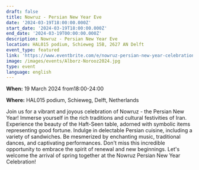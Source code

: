 ```yaml
---
draft: false
title: Nowruz - Persian New Year Eve
date: '2024-03-19T18:00:00.000Z'
start_date: '2024-03-19T18:00:00.000Z'
end_date: '2024-03-19T00:00:00.000Z'
description: Nowruz - Persian New Year Eve
location: HAL015 podium, Schieweg 15B, 2627 AN Delft
event_type: featured
link: 'https://www.eventbrite.com/e/nowruz-persian-new-year-celebration-tickets-841718531787'
image: /images/events/Alborz-Norooz2024.jpg
type: event
language: english
---
```


**When:** 19 March 2024 from18:00-24:00

**Where:** HAL015 podium, Schieweg, Delft, Netherlands

Join us for a vibrant and joyous celebration of Nowruz - the Persian New Year! Immerse yourself in the rich traditions and cultural festivities of Iran. Experience the beauty of the Haft-Seen table, adorned with symbolic items representing good fortune. Indulge in delectable Persian cuisine, including a variety of sandwiches. Be mesmerized by enchanting music, traditional dances, and captivating performances. Don't miss this incredible opportunity to embrace the spirit of renewal and new beginnings. Let's welcome the arrival of spring together at the Nowruz Persian New Year Celebration!
